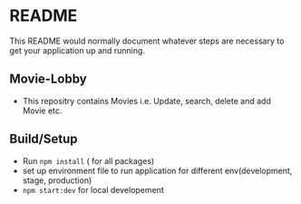 # README # 

This README would normally document whatever steps are necessary to get your application up and running.

## Movie-Lobby #

* This repositry contains Movies i.e. Update, search, delete and add Movie etc. 

## Build/Setup

* Run  `npm install` ( for all packages)
* set up environment file to run application for different env(development, stage, production)
* `npm start:dev` for local developement